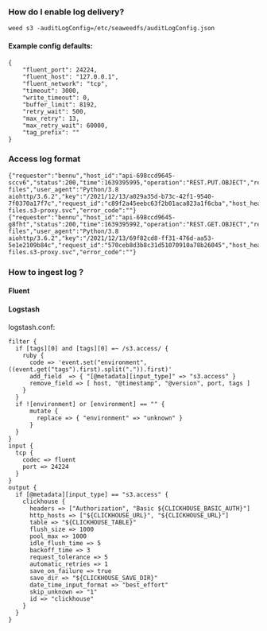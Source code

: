 ### How do I enable log delivery?

```weed s3 -auditLogConfig=/etc/seaweedfs/auditLogConfig.json```

#### Example config defaults:
```
{
    "fluent_port": 24224,
    "fluent_host": "127.0.0.1",
    "fluent_network": "tcp",
    "timeout": 3000,
    "write_timeout": 0,
    "buffer_limit": 8192,
    "retry_wait": 500,
    "max_retry": 13,
    "max_retry_wait": 60000,
    "tag_prefix": ""
}
```

### Access log format

```
{"requester":"bennu","host_id":"api-698ccd9645-sccv6","status":200,"time":1639395995,"operation":"REST.PUT.OBJECT","remote_ip":"10.106.70.45","signature_version":"SigV4","bucket":"bennu-files","user_agent":"Python/3.8 aiohttp/3.6.2","key":"/2021/12/13/a029a35d-b73c-42f1-9540-7f0370a17f7c","request_id":"c89f2a45eebc63f2b01aca823a1f6cba","host_header":"bennu-files.s3-proxy.svc","error_code":""}
{"requester":"bennu","host_id":"api-698ccd9645-g8fht","status":200,"time":1639395992,"operation":"REST.GET.OBJECT","remote_ip":"10.106.70.45","signature_version":"SigV4","bucket":"bennu-files","user_agent":"Python/3.8 aiohttp/3.6.2","key":"/2021/12/13/69f82cd8-ff31-476d-aa53-5e1e2109b84c","request_id":"570ceb8d3b8c31d51070910a78b26045","host_header":"bennu-files.s3-proxy.svc","error_code":""}
```

### How to ingest log ?

#### Fluent

#### Logstash

logstash.conf:
```
filter {
  if [tags][0] and [tags][0] =~ /s3.access/ {
    ruby {
      code => 'event.set("environment", ((event.get("tags").first).split(".")).first)'
      add_field  => { "[@metadata][input_type]" => "s3.access" }
      remove_field => [ host, "@timestamp", "@version", port, tags ]
    }
  }
  if ![environment] or [environment] == "" {
      mutate {
        replace => { "environment" => "unknown" }
      }
  }
}
input {
  tcp {
    codec => fluent
    port => 24224
  }
}
output {
  if [@metadata][input_type] == "s3.access" {
    clickhouse {
      headers => ["Authorization", "Basic ${CLICKHOUSE_BASIC_AUTH}"]
      http_hosts => ["${CLICKHOUSE_URL}", "${CLICKHOUSE_URL}"]
      table => "${CLICKHOUSE_TABLE}"
      flush_size => 1000
      pool_max => 1000
      idle_flush_time => 5
      backoff_time => 3
      request_tolerance => 5
      automatic_retries => 1
      save_on_failure => true
      save_dir => "${CLICKHOUSE_SAVE_DIR}"
      date_time_input_format => "best_effort"
      skip_unknown => "1"
      id => "clickhouse"
    }
  }
}
```



